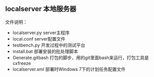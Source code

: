 ## localserver 本地服务器
文件说明：
* localserver.py        server主程序
* local.conf            server配置文件
* testbench.py          开发过程中的测试平台
* install.bat           部署安装的批处理脚本
* Generate.gitbash      打包的脚步，用的git里面bash来运行，打包工具是cxfreeze
* localserver.xml       部署时Windows 7下的计划任务配置文件

